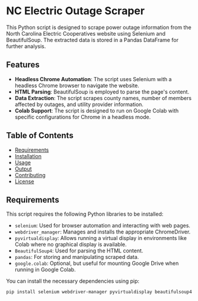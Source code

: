 # NC Electric Outage Scraper

This Python script is designed to scrape power outage information from the North Carolina Electric Cooperatives website using Selenium and BeautifulSoup. The extracted data is stored in a Pandas DataFrame for further analysis.

## Features

- **Headless Chrome Automation**: The script uses Selenium with a headless Chrome browser to navigate the website.
- **HTML Parsing**: BeautifulSoup is employed to parse the page's content.
- **Data Extraction**: The script scrapes county names, number of members affected by outages, and utility provider information.
- **Colab Support**: The script is designed to run on Google Colab with specific configurations for Chrome in a headless mode.

## Table of Contents

- [Requirements](#requirements)
- [Installation](#installation)
- [Usage](#usage)
- [Output](#output)
- [Contributing](#contributing)
- [License](#license)

## Requirements

This script requires the following Python libraries to be installed:

- `selenium`: Used for browser automation and interacting with web pages.
- `webdriver_manager`: Manages and installs the appropriate ChromeDriver.
- `pyvirtualdisplay`: Allows running a virtual display in environments like Colab where no graphical display is available.
- `BeautifulSoup4`: Used for parsing the HTML content.
- `pandas`: For storing and manipulating scraped data.
- `google.colab`: Optional, but useful for mounting Google Drive when running in Google Colab.

You can install the necessary dependencies using pip:

```bash
pip install selenium webdriver-manager pyvirtualdisplay beautifulsoup4 pandas google-colab
